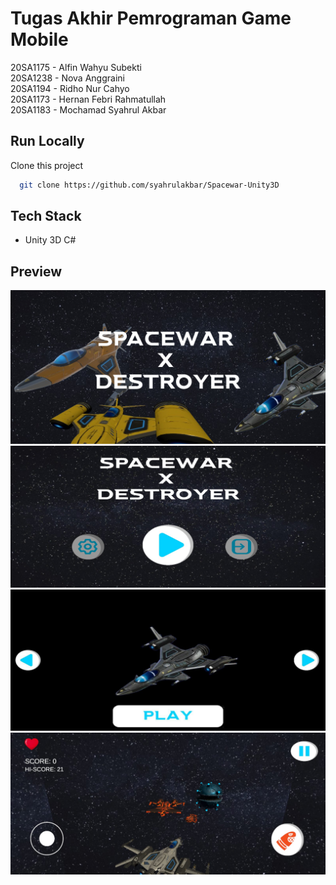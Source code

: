 # Tugas Akhir Pemrograman Game Mobile

20SA1175 - Alfin Wahyu Subekti <br/>
20SA1238 - Nova Anggraini <br/>
20SA1194 - Ridho Nur Cahyo <br/>
20SA1173 - Hernan Febri Rahmatullah <br/>
20SA1183 - Mochamad Syahrul Akbar

## Run Locally

Clone this project

```bash
  git clone https://github.com/syahrulakbar/Spacewar-Unity3D
```

## Tech Stack

- Unity 3D C#

## Preview

![Preview](preview.png)
![Preview](preview1.png)
![Preview](preview2.jpeg)
![Preview](preview3.png)
